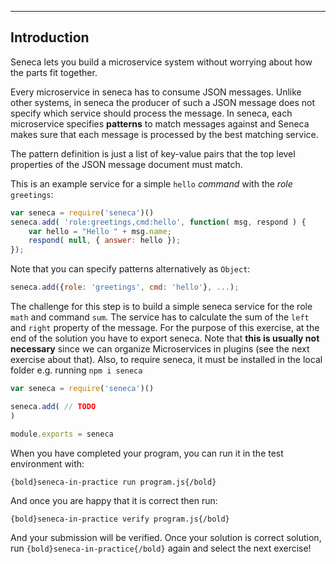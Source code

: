

---

## Introduction
Seneca lets you build a microservice system without worrying about how the
parts fit together.

Every microservice in seneca has to consume JSON messages. Unlike other
systems, in seneca the producer of such a JSON message does not specify
 which service should process the message. In seneca, each microservice
 specifies **patterns** to match messages against and Seneca makes sure
 that each message is processed by the best matching service.

The pattern definition is just a list of key-value pairs that the top level
 properties of the JSON message document must match.

This is an example service for a simple `hello` _command_ with the
_role_ `greetings`:

```javascript
var seneca = require('seneca')()
seneca.add( 'role:greetings,cmd:hello', function( msg, respond ) {
    var hello = "Hello " + msg.name;
    respond( null, { answer: hello });
});
```

Note that you can specify patterns alternatively as `Object`:

```javascript
seneca.add({role: 'greetings', cmd: 'hello'}, ...);
```

The challenge for this step is to build a simple seneca service
for the role `math` and command `sum`.
The service has to calculate the sum of the `left` and `right` property of
the message.
For the purpose of this exercise, at the end of the solution you have to
export seneca. Note that **this is usually not necessary** since we can
organize Microservices in plugins (see the next exercise about that).
Also, to require seneca, it must be installed in the local folder
 e.g. running `npm i seneca`

``` javascript
var seneca = require('seneca')()

seneca.add( // TODO
)

module.exports = seneca
```

When you have completed your program, you can run it in the test environment with:

    {bold}seneca-in-practice run program.js{/bold}

And once you are happy that it is correct then run:

    {bold}seneca-in-practice verify program.js{/bold}

And your submission will be verified. Once your solution is correct solution, run `{bold}seneca-in-practice{/bold}` again and
select the next exercise!
